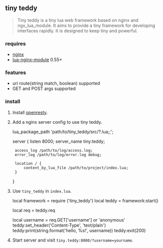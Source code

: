 ## tiny teddy

> Tiny teddy is a tiny lua web framework based on nginx and ngx_lua_module. It aims to provide a tiny framework for developing interfaces rapidly. It is designed to keep tiny and powerful.

### requires

* [nginx](http://nginx.org/)
* [lua-nginx-module](https://github.com/openresty/lua-nginx-module) 0.55+

### features

* uri route(string match, boolean) supported
* GET and POST args supported

### install

1. Install [openresty](http://openresty.org/en/).

2. Add a nginx server config to use tiny teddy.

    lua_package_path 'path/to/tiny_teddy/src/?.lua;;';
    
    server {
        listen 8000;
        server_name tiny.teddy;
    
        access_log /path/to/log/access.log;
        error_log /path/to/log/error.log debug;
    
        location / {
            content_by_lua_file /path/to/project/index.lua;
        }
    }

3. Use `tiny_teddy` in `index.lua`.

    local framework = require ('tiny_teddy')
    local teddy = framework:start()
    
    local req = teddy.req
    
    local username = req.GET['username'] or 'anonymous'
    teddy:set_header('Content-Type', 'text/plain')
    teddy:print(string.format('hello, %s!', username))
    teddy:exit(200)

4. Start server and visit `tiny.teddy:8000/?username=yourname`.
